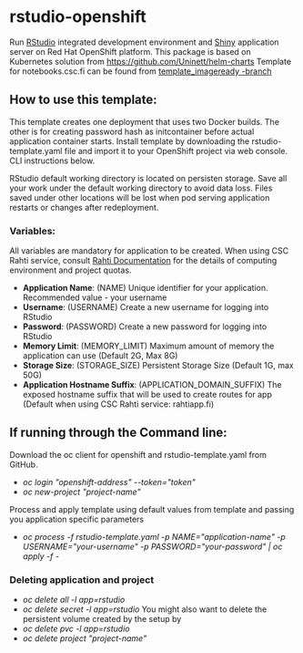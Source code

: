 # rstudio-openshift
Run [RStudio](https://www.rstudio.com/) integrated development environment and [Shiny](https://www.rstudio.com/products/shiny/shiny-server/) application server on Red Hat OpenShift platform. This package is based on Kubernetes solution from https://github.com/Uninett/helm-charts
Template for notebooks.csc.fi can be found from [template_imageready -branch](https://github.com/CSCfi/rstudio-openshift/tree/template_imageready)

## How to use this template:

This template creates one deployment that uses two Docker builds. The other is for creating password hash as initcontainer before actual application container starts.
Install template by downloading the rstudio-template.yaml file and import it to your OpenShift project via web console. CLI instructions below.

RStudio default working directory is located on persisten storage. Save all your work under the default working directory to avoid data loss. Files saved under other locations will be lost when pod serving application restarts or changes after redeployment.

### Variables:
All variables are mandatory for application to be created. When using CSC Rahti service, consult [Rahti Documentation](https://rahtiapp.fi/) for the details of computing environment and project quotas.

- **Application Name**: (NAME) Unique identifier for your application. Recommended value - your username
- **Username**: (USERNAME) Create a new username for logging into RStudio
- **Password**: (PASSWORD) Create a new password for logging into RStudio
- **Memory Limit**: (MEMORY_LIMIT) Maximum amount of memory the application can use (Default 2G, Max 8G)
- **Storage Size**: (STORAGE_SIZE) Persistent Storage Size (Default 1G, max 50G)
- **Application Hostname Suffix**: (APPLICATION_DOMAIN_SUFFIX) The exposed hostname suffix that will be used to create routes for app (Default when using CSC Rahti service: rahtiapp.fi)

## If running through the Command line:

Download the oc client for openshift and rstudio-template.yaml from GitHub.
* *oc login "openshift-address" --token="token"*
* *oc new-project "project-name"*

Process and apply template using default values from template and passing you application specific parameters
* *oc process -f rstudio-template.yaml -p NAME="application-name" -p USERNAME="your-username" -p PASSWORD="your-password" | oc apply -f -*

### Deleting application and project

* *oc delete all -l app=rstudio*
* *oc delete secret -l app=rstudio*
You might also want to delete the persistent volume created by the setup by 
* *oc delete pvc -l app=rstudio*
* *oc delete project "project-name"*
